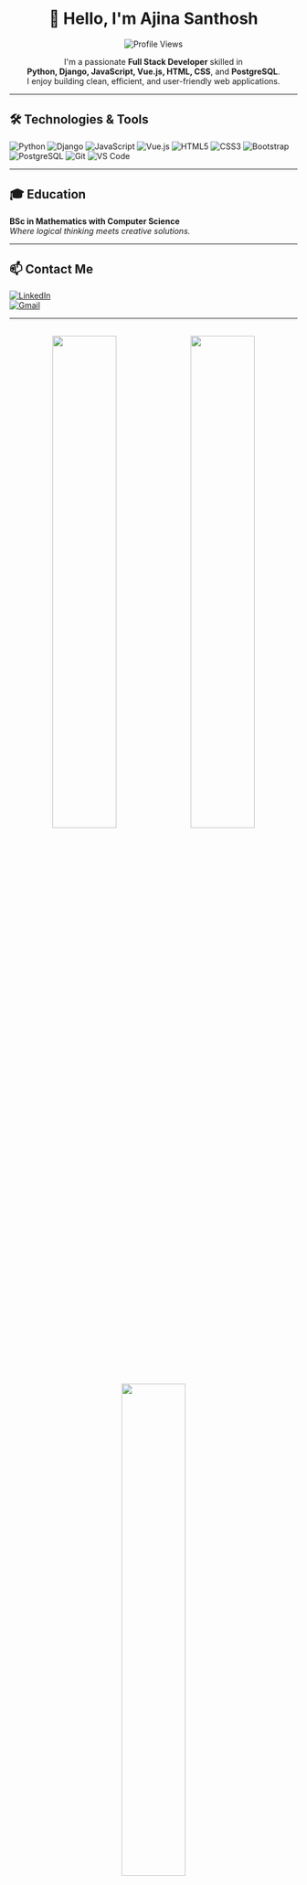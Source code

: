 <div align="center">

# 👋 Hello, I'm Ajina Santhosh

![Profile Views](https://komarev.com/ghpvc/?username=ajinasanthosh1997&color=blue)

I'm a passionate **Full Stack Developer** skilled in  
**Python, Django, JavaScript, Vue.js, HTML, CSS**, and **PostgreSQL**.  
I enjoy building clean, efficient, and user-friendly web applications.

</div>

---

## 🛠️ Technologies & Tools

![Python](https://img.shields.io/badge/Python-3670A0?style=for-the-badge&logo=python&logoColor=yellow)
![Django](https://img.shields.io/badge/Django-092E20?style=for-the-badge&logo=django&logoColor=white)
![JavaScript](https://img.shields.io/badge/JavaScript-F0DB4F?style=for-the-badge&logo=javascript&logoColor=323330)
![Vue.js](https://img.shields.io/badge/Vue.js-42b883?style=for-the-badge&logo=vue.js&logoColor=white)
![HTML5](https://img.shields.io/badge/HTML5-e34c26?style=for-the-badge&logo=html5&logoColor=white)
![CSS3](https://img.shields.io/badge/CSS3-264de4?style=for-the-badge&logo=css3&logoColor=white)
![Bootstrap](https://img.shields.io/badge/Bootstrap-563d7c?style=for-the-badge&logo=bootstrap&logoColor=white)
![PostgreSQL](https://img.shields.io/badge/PostgreSQL-316192?style=for-the-badge&logo=postgresql&logoColor=white)
![Git](https://img.shields.io/badge/Git-F1502F?style=for-the-badge&logo=git&logoColor=white)
![VS Code](https://img.shields.io/badge/VSCode-007ACC?style=for-the-badge&logo=visual-studio-code&logoColor=white)

---

## 🎓 Education

**BSc in Mathematics with Computer Science**  
_Where logical thinking meets creative solutions._

---

## 📫 Contact Me

[![LinkedIn](https://img.shields.io/badge/LinkedIn-blue?style=for-the-badge&logo=linkedin)](https://www.linkedin.com/in/ajina-santhosh-214b12298/)  
[![Gmail](https://img.shields.io/badge/Gmail-D14836?style=for-the-badge&logo=gmail&logoColor=white)](mailto:ajinasanthosh97@gmail.com)

---

## <div align="center"> <!-- GitHub Stats Card --> <img src="https://github-readme-stats.vercel.app/api?username=ajinasanthosh1997&show_icons=true&theme=tokyonight&hide_border=true&rank_icon=github&include_all_commits=true&count_private=true" width="47%" /> <!-- GitHub Streak Card --> <img src="https://streak-stats.demolab.com?user=ajinasanthosh1997&theme=tokyonight&hide_border=true&date_format=j%20M%5B%20Y%5D" width="47%" /> <!-- Top Languages Card --> <img src="https://github-readme-stats.vercel.app/api/top-langs/?username=ajinasanthosh1997&layout=compact&theme=tokyonight&hide_border=true" width="47%" /> </div>
